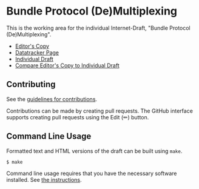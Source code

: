 # Bundle Protocol (De)Multiplexing

This is the working area for the individual Internet-Draft, "Bundle Protocol (De)Multiplexing".

* [Editor's Copy](https://ekline.github.io/draft-dtn-demux/#go.draft-ek-dtn-demux.html)
* [Datatracker Page](https://datatracker.ietf.org/doc/draft-ek-dtn-demux)
* [Individual Draft](https://datatracker.ietf.org/doc/html/draft-ek-dtn-demux)
* [Compare Editor's Copy to Individual Draft](https://ekline.github.io/draft-dtn-demux/#go.draft-ek-dtn-demux.diff)


## Contributing

See the
[guidelines for contributions](https://github.com/ekline/draft-dtn-demux/blob/main/CONTRIBUTING.md).

Contributions can be made by creating pull requests.
The GitHub interface supports creating pull requests using the Edit (✏) button.


## Command Line Usage

Formatted text and HTML versions of the draft can be built using `make`.

```sh
$ make
```

Command line usage requires that you have the necessary software installed.  See
[the instructions](https://github.com/martinthomson/i-d-template/blob/main/doc/SETUP.md).

